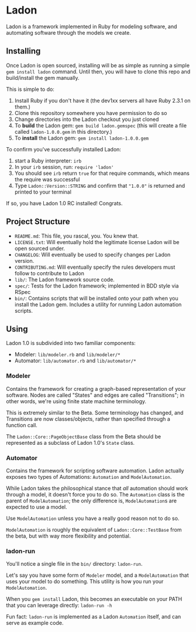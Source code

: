 # Ladon

Ladon is a framework implemented in Ruby for modeling software, and automating software through the models we create.

## Installing

Once Ladon is open sourced, installing will be as simple as running a simple `gem install ladon` command.
Until then, you will have to clone this repo and build/install the gem manually.

This is simple to do:

1. Install Ruby if you don't have it (the dev1xx servers all have Ruby 2.3.1 on them.)
2. Clone this repository somewhere you have permission to do so
3. Change directories into the Ladon checkout you just cloned
4. To **build** the Ladon gem: `gem build ladon.gemspec` (this will create a file called `ladon-1.0.0.gem` in this directory.)
5. To **install** the Ladon gem: `gem install ladon-1.0.0.gem`

To confirm you've successfully installed Ladon:

1. start a Ruby interpreter: `irb`
2. In your `irb` session, run: `require 'ladon'`
3. You should see `irb` return `true` for that require commands, which means the require was successful
4. Type `Ladon::Version::STRING` and confirm that `"1.0.0"` is returned and printed to your terminal

If so, you have Ladon 1.0 RC installed! Congrats.

## Project Structure

- `README.md`: This file, you rascal, you. You knew that.
- `LICENSE.txt`: Will eventually hold the legitimate license Ladon will be open sourced under.
- `CHANGELOG`: Will eventually be used to specify changes per Ladon version.
- `CONTRIBUTING.md`: Will eventually specify the rules developers must follow to contribute to Ladon
- `lib/`: The Ladon framework source code.
- `spec/`: Tests for the Ladon framework; implemented in BDD style via RSpec
- `bin/`: Contains scripts that will be installed onto your path when you install the Ladon gem. Includes a utility for running Ladon automation scripts.


## Using

Ladon 1.0 is subdivided into two familiar components:

- Modeler: `lib/modeler.rb` and `lib/modeler/*`
- Automator: `lib/automator.rb` and `lib/automator/*`

### Modeler

Contains the framework for creating a graph-based representation of your software. 
Nodes are called "States" and edges are called "Transitions"; in other words, we're using finite state machine terminology.

This is extremely similar to the Beta. Some terminology has changed, and Transitions are now classes/objects, rather than specified through a function call.

The `Ladon::Core::PageObjectBase` class from the Beta should be represented as a subclass of Ladon 1.0's `State` class.

### Automator

Contains the framework for scripting software automation.
Ladon actually exposes two types of Automations: `Automation` and `ModelAutomation`.

While Ladon takes the philosophical stance that *all* automation should work through a model, it doesn't force you to do so.
The `Automation` class is the parent of `ModelAutomation`; the only difference is, `ModelAutomation`s are expected to use a model.

Use `ModelAutomation` unless you have a really good reason not to do so.

`ModelAutomation` is roughly the equivalent of `Ladon::Core::TestBase` from the beta, but with way more flexibility and potential.

### ladon-run

You'll notice a single file in the `bin/` directory: `ladon-run`.

Let's say you have some form of `Modeler` model, and a `ModelAutomation` that uses your model to do something.
This utility is how you run your `ModelAutomation`. 

When you `gem install` Ladon, this becomes an executable on your PATH that you can leverage directly: `ladon-run -h`

Fun fact: `ladon-run` is implemented as a Ladon `Automation` itself, and can serve as example code.
